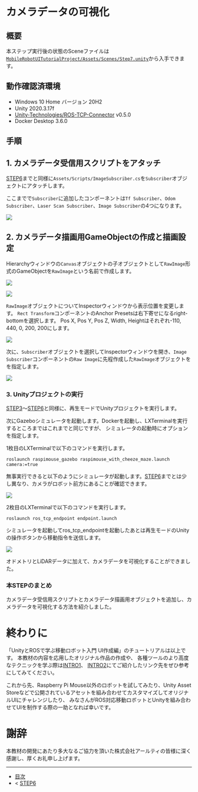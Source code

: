 # カメラデータの可視化

## 概要


本ステップ実行後の状態のSceneファイルは[`MobileRobotUITutorialProject/Assets/Scenes/Step7.unity`](../MobileRobotUITutorialProject/Assets/Scenes/Step7.unity)から入手できます。

## 動作確認済環境

* Windows 10 Home バージョン 20H2
* Unity 2020.3.17f
* [Unity-Technologies/ROS-TCP-Connector](https://github.com/Unity-Technologies/ROS-TCP-Connector) v0.5.0
* Docker Desktop 3.6.0

## 手順

## 1. カメラデータ受信用スクリプトをアタッチ

[STEP6](./step6.md)までと同様に`Assets/Scripts/ImageSubscriber.cs`を`Subscriber`オブジェクトにアタッチします。

ここまでで`Subscriber`に追加したコンポーネントは`Tf Subscriber`、`Odom Subscriber`、`Laser Scan Subscriber`、`Image Subscriber`の4つになります。

![](./images/step7-1.png)

## 2. カメラデータ描画用GameObjectの作成と描画設定

Hierarchyウィンドウの`Canvas`オブジェクトの子オブジェクトとして`RawImage`形式のGameObjectを`RawImage`という名前で作成します。

![](./images/step7-2.png)

![](./images/step7-3.png)

`RawImage`オブジェクトについてInspectorウィンドウから表示位置を変更します。
`Rect Transform`コンポーネントのAnchor Presetsは右下寄せになるright-bottomを選択します。
Pos X, Pos Y, Pos Z, Width, Heightはそれぞれ-110, 440, 0, 200, 200にします。

![](./images/step7-4.png)

次に、`Subscriber`オブジェクトを選択してInspectorウィンドウを開き、`Image Subscriber`コンポーネントの`Raw Image`に先程作成した`RawImage`オブジェクトをを指定します。

![](./images/step7-5.gif)

### 3. Unityプロジェクトの実行

[STEP3](./step3.md)～[STEP6](./step6.md)と同様に、再生モードでUnityプロジェクトを実行します。

次にGazeboシミュレータを起動します。Dockerを起動し、LXTerminalを実行するところまではこれまでと同じですが、
シミュレータの起動時にオプションを指定します。

1枚目のLXTerminalで以下のコマンドを実行します。

```
roslaunch raspimouse_gazebo raspimouse_with_cheeze_maze.launch camera:=true
```

無事実行できると以下のようにシミュレータが起動します。[STEP6](./step6.md)までとは少し異なり、カメラがロボット前方にあることが確認できます。

![](./images/step7-6.png)

2枚目のLXTerminalで以下のコマンドを実行します。

```
roslaunch ros_tcp_endpoint endpoint.launch
```

シミュレータを起動してros_tcp_endpointを起動したあとは再生モードのUnityの操作ボタンから移動指令を送信します。

![](./images/step7-7.gif)

オドメトリとLiDARデータに加えて、カメラデータを可視化することができました。

### 本STEPのまとめ

カメラデータ受信用スクリプトとカメラデータ描画用オブジェクトを追加し、カメラデータを可視化する方法を紹介しました。

# 終わりに

「UnityとROSで学ぶ移動ロボット入門 UI作成編」のチュートリアルは以上です。
本教材の内容を応用したオリジナル作品の作成や、
各種ツールのより高度なテクニックを学ぶ際は[INTRO1](./intro1.md)、
[INTRO2](./intro2.md)にてご紹介したリンク先をぜひ参考にしてみてください。

これから先、Raspberry Pi Mouse以外のロボットを試してみたり、Unity Asset Storeなどで公開されているアセットを組み合わせてカスタマイズしてオリジナルUIにチャレンジしたり、
みなさんがROS対応移動ロボットとUnityを組み合わせてUIを制作する際の一助となれば幸いです。

# 謝辞

本教材の開発にあたり多大なるご協力を頂いた株式会社アールティの皆様に深く感謝し、厚くお礼申し上げます。

---

* [目次](./intro2.md)
* < [STEP6](./step6.md)